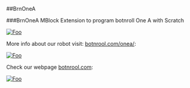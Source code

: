 ##BrnOneA

###BrnOneA MBlock Extension to program botnroll One A with Scratch 

<a href="http://botnroll.com/onea/" rel="Visit botnroll.com/onea">![Foo](http://www.roboparty.org/img/Scratch.jpg)</a>

More info about our robot visit: [botnrool.com/onea/](http://www.botnroll.com/onea/):

<a href="http://botnroll.com/onea/" rel="Visit botnroll.com/onea">![Foo](http://botnroll.com/onea/img/One_A.jpg)</a>

Check our webpage [botnrool.com](http://www.botnroll.com/):


<a href="http://www.botnroll.com/" rel="Visit botnroll.com">![Foo](http://www.botnroll.com/img/botnrollcom-logo-1423749272.jpg)</a>

